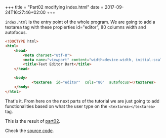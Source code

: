 +++
title = "Part02 modifying index.html"
date = 2017-09-24T16:27:46+02:00
+++

`index.html` is the entry point of the whole program.
We are going to add a textarea tag with these propierties id="editor", 80 columns width and autofocus.

``` html
<!DOCTYPE html>
<html>
    <head>
        <meta charset="utf-8">
        <meta name="viewport" content="width=device-width, initial-scale=1.0">
        <title>Text Editor Dart</title>
    </head>

    <body>
            <textarea  id="editor"  cols="80"  autofocus></textarea>
    </body>
</html>
```

That's it. From here on the next parts of the tutorial we are just going to add functionalities based on what the user type on
the `<textarea></textarea>` tag.

This is the result of [part02](https://ram535.github.io/text-editor-dart/part02/index.html).

Check the [source code](https://github.com/ram535/text-editor-dart/tree/master/part02).
